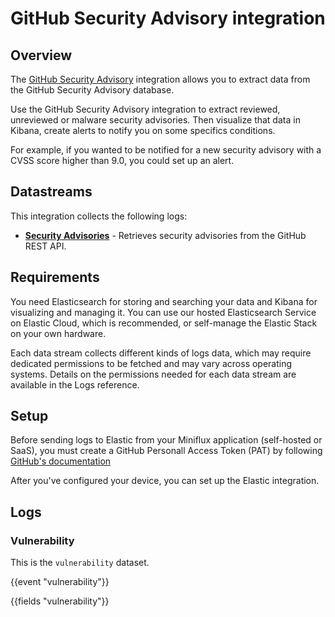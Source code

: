 # GitHub Security Advisory integration

## Overview

The [GitHub Security Advisory](https://github.com/advisories) integration allows you to extract data from the GitHub Security Advisory database. 

Use the GitHub Security Advisory integration to extract reviewed, unreviewed or malware security advisories. Then visualize that data in Kibana, create alerts to notify you on some specifics conditions.

For example, if you wanted to be notified for a new security advisory with a CVSS score higher than 9.0, you could set up an alert. 

## Datastreams

This integration collects the following logs:

- **[Security Advisories](https://docs.github.com/en/rest/security-advisories/global-advisories?apiVersion=2022-11-28)** - Retrieves security advisories from the GitHub REST API. 

## Requirements

You need Elasticsearch for storing and searching your data and Kibana for visualizing and managing it. You can use our hosted Elasticsearch Service on Elastic Cloud, which is recommended, or self-manage the Elastic Stack on your own hardware.

Each data stream collects different kinds of logs data, which may require dedicated permissions to be fetched and may vary across operating systems. Details on the permissions needed for each data stream are available in the Logs reference.

## Setup

Before sending logs to Elastic from your Miniflux application (self-hosted or SaaS), you must create a GitHub Personall Access Token (PAT) by following [GitHub's documentation](https://docs.github.com/en/authentication/keeping-your-account-and-data-secure/managing-your-personal-access-tokens)

After you've configured your device, you can set up the Elastic integration.

## Logs

### Vulnerability

This is the `vulnerability` dataset.

{{event "vulnerability"}}

{{fields "vulnerability"}}

